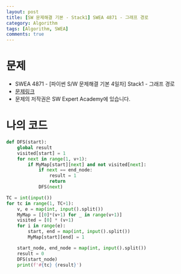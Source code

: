 ```yaml
---
layout: post
title: [SW 문제해결 기본 - Stack1] SWEA 4871 - 그래프 경로
category: Algorithm
tags: [Algorithm, SWEA]
comments: true
---
```




# 문제

-  SWEA 4871 - [파이썬 S/W 문제해결 기본 4일차] Stack1 - 그래프 경로
-  [문제링크](https://www.swexpertacademy.com/main/learn/course/subjectDetail.do?courseId=AVuPDN86AAXw5UW6&subjectId=AWOVHzyqqe8DFAWg#)
-  문제의 저작권은 SW Expert Academy에 있습니다.



# 나의 코드


```python
def DFS(start):
    global result
    visited[start] = 1
    for next in range(1, v+1):
        if MyMap[start][next] and not visited[next]:
            if next == end_node:
                result = 1
                return
            DFS(next)

TC = int(input())
for tc in range(1, TC+1):
    v, e = map(int, input().split())
    MyMap = [[0]*(v+1) for _ in range(v+1)]
    visited = [0] * (v+1)
    for i in range(e):
        start, end = map(int, input().split())
        MyMap[start][end] = 1

    start_node, end_node = map(int, input().split())
    result = 0
    DFS(start_node)
    print(f'#{tc} {result}')
```
